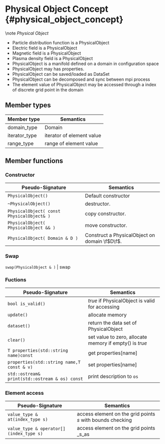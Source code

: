 Physical Object Concept {#physical_object_concept}
=================================
 \note  _Physical Object_  
 
 - Particle distribution function is a PhysicalObject
 - Electric field is a PhysicalObject
 - Magnetic field is a PhysicalObject
 - Plasma density field is a PhysicalObject
 - PhysicalObject is a manifold defined on a domain in configuration space 
 - PhysicalObject may has properties.
 - PhysicalObject can be saved/loaded  as DataSet 
  - PhysicalObject can be decomposed and sync between mpi process
 - The element value of PhysicalObject may be accessed through a index of discrete grid point in the domain
 
   
## Member types
 Member type	 				| Semantics
 -------------------------------|--------------
 domain_type					| Domain 
 iterator_type					| iterator of element value 
 range_type						| range of element value 
 
  

 
## Member functions

### Constructor
 
 Pseudo-Signature 	 			| Semantics
 -------------------------------|--------------
 `PhysicalObject()`						| Default constructor
 `~PhysicalObject() `					| destructor.
 `PhysicalObject( const PhysicalObject& ) `	| copy constructor.
 `PhysicalObject( PhysicalObject && ) `			| move constructor.
 `PhysicalObject( Domain & D ) `			| Construct a PhysicalObject on domain \f$D\f$.
 
### Swap
  `swap(PhysicalObject & )`					| swap 
 
###  Fuctions
 Pseudo-Signature 	 			| Semantics
 -------------------------------|--------------
 `bool is_valid() `  			| _true_ if PhysicalObject is valid for accessing
 `update()`					| allocate memory
 `dataset()`					| return the data set of PhysicalObject
 `clear()`						| set value to zero, allocate memory if empty() is _true_
 `T properties(std::string name)const` | get properties[name] 
 `properties(std::string name,T const & v) ` | set properties[name] 
 `std::ostream& print(std::ostream & os) const` | print description to `os`  
 
  
 
 
 
### Element access	 
 Pseudo-Signature 				| Semantics
 -------------------------------|--------------
 `value_type & at(index_type s)`   			| access element on the grid points _s_ with bounds checking 
 `value_type & operator[](index_type s) `  | access element on the grid points _s_as
  
 
 

 